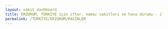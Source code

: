 ```yaml
---
layout: vakit_dashboard
title: ERZURUM, TÜRKİYE için iftar, namaz vakitleri ve hava durumu - ilçe/eyalet seç
permalink: /TÜRKİYE/ERZURUM/PASİNLER
---
```


<script type="text/javascript">
  var GLOBAL_COUNTRY = 'TÜRKİYE';
  var GLOBAL_CITY = 'ERZURUM';
  var GLOBAL_STATE = 'PASİNLER';
  var lat = 72;
  var lon = 21;
</script>

